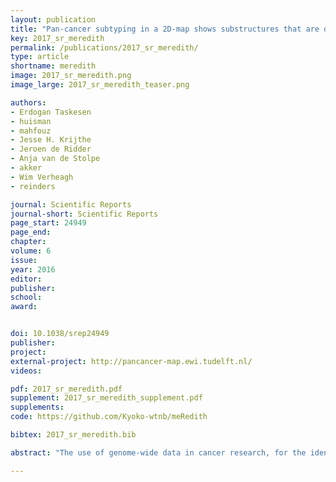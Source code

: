 ```yaml
---
layout: publication
title: "Pan-cancer subtyping in a 2D-map shows substructures that are driven by specific combinations of molecular characteristics"
key: 2017_sr_meredith
permalink: /publications/2017_sr_meredith/
type: article
shortname: meredith
image: 2017_sr_meredith.png
image_large: 2017_sr_meredith_teaser.png

authors:
- Erdogan Taskesen
- huisman
- mahfouz
- Jesse H. Krijthe
- Jeroen de Ridder
- Anja van de Stolpe
- akker
- Wim Verheagh
- reinders

journal: Scientific Reports
journal-short: Scientific Reports
page_start: 24949
page_end:
chapter:
volume: 6
issue:
year: 2016
editor:
publisher:
school:
award:


doi: 10.1038/srep24949
publisher:
project:
external-project: http://pancancer-map.ewi.tudelft.nl/
videos:

pdf: 2017_sr_meredith.pdf
supplement: 2017_sr_meredith_supplement.pdf
supplements:
code: https://github.com/Kyoko-wtnb/meRedith

bibtex: 2017_sr_meredith.bib

abstract: "The use of genome-wide data in cancer research, for the identification of groups of patients with similar molecular characteristics, has become a standard approach for applications in therapy-response, prognosis-prediction, and drug-development. To progress in these applications, the trend is to move from single genome-wide measurements in a single cancer-type towards measuring several different molecular characteristics across multiple cancer-types. Although current approaches shed light on molecular characteristics of various cancer-types, detailed relationships between patients within cancer clusters are unclear. We propose a novel multi-omic integration approach that exploits the joint behavior of the different molecular characteristics, supports visual exploration of the data by a two-dimensional landscape, and inspection of the contribution of the different genome-wide data-types. We integrated 4,434 samples across 19 cancer-types, derived from TCGA, containing gene expression, DNA-methylation, copy-number variation and microRNA expression data. Cluster analysis revealed 18 clusters, where three clusters showed a complex collection of cancer-types, squamous-cell-carcinoma, colorectal cancers, and a novel grouping of kidney-cancers. Sixty-four samples were identified outside their tissue-of-origin cluster. Known and novel patient subgroups were detected for Acute Myeloid Leukemia’s, and breast cancers. Quantification of the contributions of the different molecular types showed that substructures are driven by specific (combinations of) molecular characteristics."

---
```

